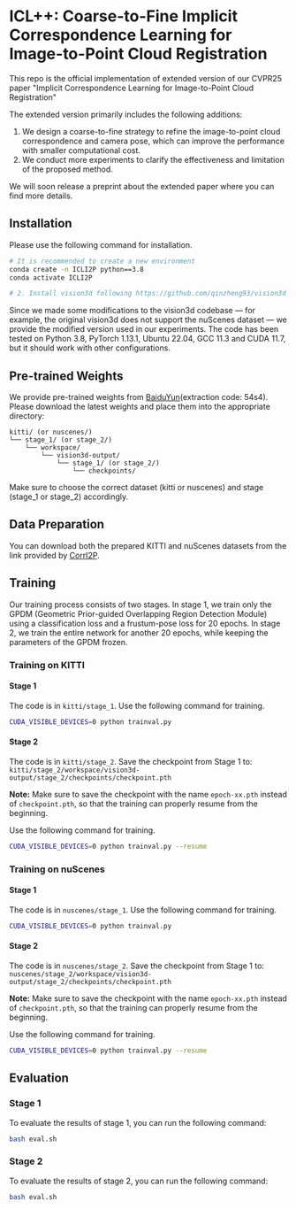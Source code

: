 # ICL++: Coarse-to-Fine Implicit Correspondence Learning for Image-to-Point Cloud Registration
This repo is the official implementation of extended version of our CVPR25 paper "Implicit Correspondence Learning for Image-to-Point Cloud Registration"

The extended version primarily includes the following additions:
1. We design a coarse-to-fine strategy to refine the image-to-point cloud correspondence and camera pose, which can improve the performance with smaller computational cost.
2. We conduct more experiments to clarify the effectiveness and limitation of the proposed method.

We will soon release a preprint about the extended paper where you can find more details.

## Installation
Please use the following command for installation.

```bash
# It is recommended to create a new environment
conda create -n ICLI2P python==3.8
conda activate ICLI2P

# 2. Install vision3d following https://github.com/qinzheng93/vision3d
```
Since we made some modifications to the vision3d codebase — for example, the original vision3d does not support the nuScenes dataset — we provide the modified version used in our experiments.
The code has been tested on Python 3.8, PyTorch 1.13.1, Ubuntu 22.04, GCC 11.3 and CUDA 11.7, but it should work with other configurations.

## Pre-trained Weights
We provide pre-trained weights from [BaiduYun](https://pan.baidu.com/s/16BVtBUjiBTNy-UdbrIHYng?pwd=54s4)(extraction code: 54s4). Please download the latest weights and place them into the appropriate directory:
```
kitti/ (or nuscenes/)
└── stage_1/ (or stage_2/)
    └── workspace/
        └── vision3d-output/
            └── stage_1/ (or stage_2/)
                └── checkpoints/
```
Make sure to choose the correct dataset (kitti or nuscenes) and stage (stage_1 or stage_2) accordingly.

## Data Preparation
You can download both the prepared KITTI and nuScenes datasets from the link provided by [CorrI2P](https://github.com/rsy6318/CorrI2P).

## Training
Our training process consists of two stages. In stage 1, we train only the GPDM (Geometric Prior-guided Overlapping Region Detection Module) using a classification loss and a frustum-pose loss for 20 epochs. In stage 2, we train the entire network for another 20 epochs, while keeping the parameters of the GPDM frozen.
### Training on KITTI
#### Stage 1
The code is in `kitti/stage_1`. Use the following command for training.
```bash
CUDA_VISIBLE_DEVICES=0 python trainval.py
```

#### Stage 2
The code is in `kitti/stage_2`. 
Save the checkpoint from Stage 1 to:
`kitti/stage_2/workspace/vision3d-output/stage_2/checkpoints/checkpoint.pth`

**Note:** Make sure to save the checkpoint with the name `epoch-xx.pth` instead of `checkpoint.pth`, so that the training can properly resume from the beginning.

Use the following command for training.
```bash
CUDA_VISIBLE_DEVICES=0 python trainval.py --resume
```

### Training on nuScenes
#### Stage 1
The code is in `nuscenes/stage_1`. Use the following command for training.
```bash
CUDA_VISIBLE_DEVICES=0 python trainval.py
```

#### Stage 2
The code is in `nuscenes/stage_2`. 
Save the checkpoint from Stage 1 to:
`nuscenes/stage_2/workspace/vision3d-output/stage_2/checkpoints/checkpoint.pth`

**Note:** Make sure to save the checkpoint with the name `epoch-xx.pth` instead of `checkpoint.pth`, so that the training can properly resume from the beginning.

Use the following command for training.
```bash
CUDA_VISIBLE_DEVICES=0 python trainval.py --resume
```

## Evaluation
### Stage 1
To evaluate the results of stage 1, you can run the following command:
```bash
bash eval.sh
```

### Stage 2
To evaluate the results of stage 2, you can run the following command:
```bash
bash eval.sh
```

